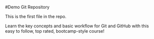#Demo Git Repository

This is the first file in the repo.

Learn the key concepts and basic workflow for Git and GitHub with this easy to follow, top rated, bootcamp-style course!
